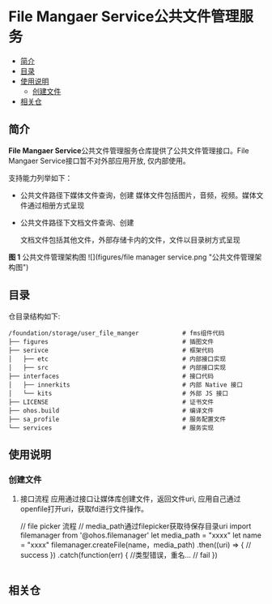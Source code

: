 # File Mangaer Service公共文件管理服务<a name="ZH-CN_TOPIC_0000001147574647"></a>

- [简介](#section1158716411637)
- [目录](#section161941989596)
- [使用说明](#usage-guidelines)
    - [创建文件](#get-audioasset)
- [相关仓](#section1533973044317)


## 简介<a name="section1158716411637"></a>

**File Mangaer Service**公共文件管理服务仓库提供了公共文件管理接口。File Mangaer Service接口暂不对外部应用开放, 仅内部使用。

支持能力列举如下：
- 公共文件路径下媒体文件查询，创建
    媒体文件包括图片，音频，视频。媒体文件通过相册方式呈现
    
- 公共文件路径下文档文件查询、创建

    文档文件包括其他文件，外部存储卡内的文件，文件以目录树方式呈现

**图 1**  公共文件管理架构图<a name="fig174088216114"></a>
![](figures/file manager service.png "公共文件管理架构图")

## 目录<a name="section161941989596"></a>

仓目录结构如下:
```
/foundation/storage/user_file_manger            # fms组件代码
├── figures                                     # 插图文件
├── serivce                                     # 框架代码
│   ├── etc                                     # 内部接口实现
│   ├── src                                     # 内部接口实现
├── interfaces                                  # 接口代码
│   ├── innerkits                               # 内部 Native 接口
│   └── kits                                    # 外部 JS 接口
├── LICENSE                                     # 证书文件
├── ohos.build                                  # 编译文件
├── sa_profile                                  # 服务配置文件
└── services                                    # 服务实现
```

## 使用说明<a name="usage-guidelines"></a>
### 创建文件<a name="get-audioasset"></a>
1.
    接口流程
    应用通过接口让媒体库创建文件，返回文件uri, 应用自己通过openfile打开uri，获取fd进行文件操作。

    // file picker  流程
    // media_path通过filepicker获取待保存目录uri
    import filemanager from '@ohos.filemanager'
    let media_path = "xxxx"
    let name = "xxxx"
    filemanager.createFile(name，media_path)
        .then((uri) => {
            // success
        })
        .catch(function(err) {
            //类型错误，重名...
            // fail
        })
    ```

## 相关仓<a name="section1533973044317"></a>
